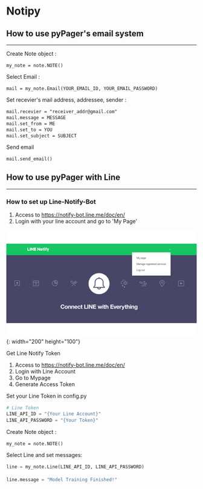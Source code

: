 # Notipy

## How to use pyPager's email system
---

Create Note object :

    my_note = note.NOTE()

Select Email :

    mail = my_note.Email(YOUR_EMAIL_ID, YOUR_EMAIL_PASSWORD)

Set recevier's mail address, addressee, sender :

    mail.recevier = "receiver_addr@gmail.com"
    mail.message = MESSAGE
    mail.set_from = ME
    mail.set_to = YOU
    mail.set_subject = SUBJECT

Send email

    mail.send_email()

## How to use pyPager with Line
---

### How to set up Line-Notify-Bot
1. Access to https://notify-bot.line.me/doc/en/
2. Login with your line account and go to 'My Page'

![MyPage](./img/line_my_page_edit.png){: width="200" height="100"}


Get Line Notify Token

1. Access to https://notify-bot.line.me/doc/en/
2. Login with Line Account
3. Go to Mypage
4. Generate Access Token

Set your Line Token in config.py

```python
# Line Token
LINE_API_ID = "{Your Line Account}"
LINE_API_PASSWORD = "{Your Token}"

```

Create Note object :

    my_note = note.NOTE()

Select Line and set messages: 

```python
line = my_note.Line(LINE_API_ID, LINE_API_PASSWORD)

line.message = "Model Training Finished!"
```


